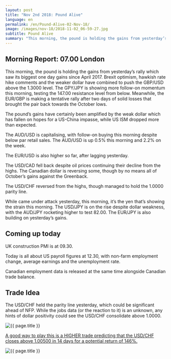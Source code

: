 ```yaml
---
layout: post
title: "Nov 2nd 2018: Pound Alive"
language: en
permalink: /en/Pound-Alive-02-Nov-18/
image: /images/nov-18/2018-11-02_06-59-27.jpg
subtitle: Pound Alive
summary: "This morning, the pound is holding the gains from yesterday’s rally which saw its biggest one day gains since April 2017. Brexit optimism, hawkish rate hike comments and the weaker dollar have combined to push the GBP/USD above the 1.3000 level"
---
```

## Morning Report: 07.00 London

This morning, the pound is holding the gains from yesterday’s rally which saw its biggest one day gains since April 2017. Brexit optimism, hawkish rate hike comments and the weaker dollar have combined to push the GBP/USD above the 1.3000 level. The GPY/JPY is showing more follow-on momentum this morning, testing the 147.00 resistance level from below. Meanwhile, the EUR/GBP is making a tentative rally after two days of solid losses that brought the pair back towards the October lows. 

The pound’s gains have certainly been amplified by the weak dollar which has fallen on hopes for a US-China impasse, while US ISM dropped more than expected. 

The AUD/USD is capitalising, with follow-on buying this morning despite below par retail sales. The AUD/USD is up 0.5% this morning and 2.2% on the week. 

The EUR/USD is also higher so far, after lagging yesterday. 

The USD/CAD fell back despite oil prices continuing their decline from the highs. The Canadian dollar is reversing some, though by no means all of October’s gains against the Greenback. 

The USD/CHF reversed from the highs, though managed to hold the 1.0000 parity line. 

While came under attack yesterday, this morning, it’s the yen that’s showing the strain this morning. The USD/JPY is on the rise despite dollar weakness, with the AUD/JPY rocketing higher to test 82.00. The EUR/JPY is also building on yesterday’s gains. 

## Coming up today

UK construction PMI is at 09.30. 

Today is all about US payroll figures at 12.30, with non-farm employment change, average earnings and the unemployment rate. 

Canadian employment data is released at the same time alongside Canadian trade balance. 

## Trade Idea

The USD/CHF held the parity line yesterday, which could be significant ahead of NFP. While the jobs data (or the reaction to it) is an unknown, any hints of dollar positivity could see the USD/CHF consolidate above 1.0000.

<img class="post-image" src="{{ site.url }}/images/nov-18/2018-11-02_06-59-27.jpg" alt="{{ page.title }}" title="{{ page.title }}">

<a href="%LINK%%?currency=GBP&market=forex&underlying=frxUSDCHF&formname=higherlower&duration_amount=14&duration_units=d&amount=10&amount_type=stake&expiry_type=duration&barrier=1.0050" target="_blank" rel="noopener noreferrer nofollow">A good way to play this is a HIGHER trade predicting that the USD/CHF closes above 1.00500 in 14 days for a potential return of 146%.</a>

<img class="post-image" src="{{ site.url }}/images/nov-18/2018-11-02_07-03-03.jpg" alt="{{ page.title }}" title="{{ page.title }}">